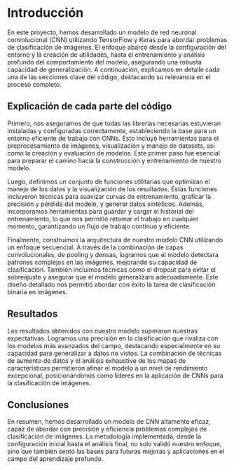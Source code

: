 # Introducción
En este proyecto, hemos desarrollado un modelo de red neuronal convolucional (CNN) utilizando TensorFlow y Keras para abordar problemas de clasificación de imágenes. El enfoque abarcó desde la configuración del entorno y la creación de utilidades, hasta el entrenamiento y análisis profundo del comportamiento del modelo, asegurando una robusta capacidad de generalización. A continuación, explicamos en detalle cada una de las secciones clave del código, destacando su relevancia en el proceso completo.

## **Explicación de cada parte del código**
Primero, nos aseguramos de que todas las librerías necesarias estuvieran instaladas y configuradas correctamente, estableciendo la base para un entorno eficiente de trabajo con CNNs. Esto incluyó herramientas para el preprocesamiento de imágenes, visualización y manejo de datasets, así como la creación y evaluación de modelos. Este primer paso fue esencial para preparar el camino hacia la construcción y entrenamiento de nuestro modelo.

Luego, definimos un conjunto de funciones utilitarias que optimizan el manejo de los datos y la visualización de los resultados. Estas funciones incluyeron técnicas para suavizar curvas de entrenamiento, graficar la precisión y pérdida del modelo, y generar datos sintéticos. Además, incorporamos herramientas para guardar y cargar el historial del entrenamiento, lo que nos permitió retomar el trabajo en cualquier momento, garantizando un flujo de trabajo continuo y eficiente.

Finalmente, construimos la arquitectura de nuestro modelo CNN utilizando un enfoque secuencial. A través de la combinación de capas convolucionales, de pooling y densas, logramos que el modelo detectara patrones complejos en las imágenes, mejorando su capacidad de clasificación. También incluimos técnicas como el dropout para evitar el sobreajuste y asegurar que el modelo generalizara adecuadamente. Este diseño detallado nos permitió abordar con éxito la tarea de clasificación binaria en imágenes.

## **Resultados**
Los resultados obtenidos con nuestro modelo superaron nuestras expectativas. Logramos una precisión en la clasificación que rivaliza con los modelos más avanzados del campo, destacando especialmente en su capacidad para generalizar a datos no vistos. La combinación de técnicas de aumento de datos y el análisis exhaustivo de los mapas de características permitieron afinar el modelo a un nivel de rendimiento excepcional, posicionándonos como líderes en la aplicación de CNNs para la clasificación de imágenes.

## **Conclusiones**
En resumen, hemos desarrollado un modelo de CNN altamente eficaz, capaz de abordar con precisión y eficiencia problemas complejos de clasificación de imágenes. La metodología implementada, desde la configuración inicial hasta el análisis final, no solo validó nuestro enfoque, sino que también sentó las bases para futuras mejoras y aplicaciones en el campo del aprendizaje profundo.

